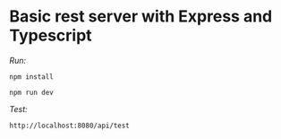 # Basic rest server with Express and Typescript
*Run:*
```
npm install
```
```
npm run dev
```
*Test:*
```
http://localhost:8080/api/test
```